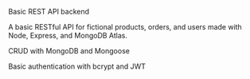 Basic REST API backend

A basic RESTful API for fictional products, orders, and users made with Node, Express, and MongoDB Atlas.

CRUD with MongoDB and Mongoose

Basic authentication with bcrypt and JWT
